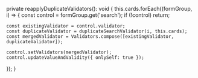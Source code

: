 private reapplyDuplicateValidators(): void {
  this.cards.forEach((formGroup, i) => {
    const control = formGroup.get('search');
    if (!control) return;

    const existingValidator = control.validator;
    const duplicateValidator = duplicateSearchValidator(i, this.cards);
    const mergedValidator = Validators.compose([existingValidator, duplicateValidator]);

    control.setValidators(mergedValidator);
    control.updateValueAndValidity({ onlySelf: true });
  });
}